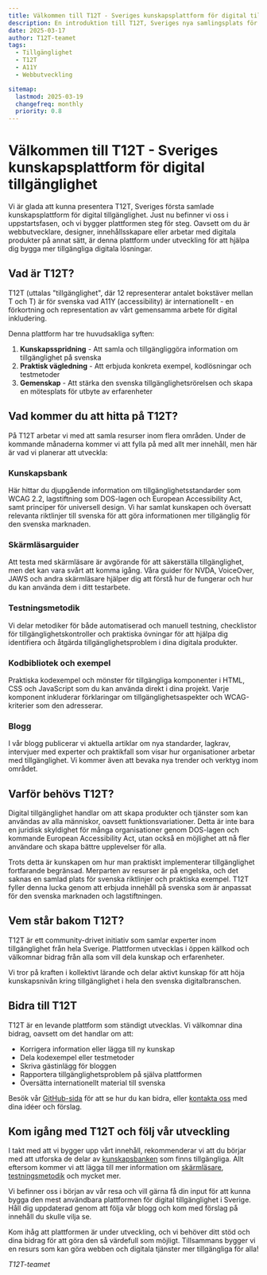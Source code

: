 ```yaml
---
title: Välkommen till T12T - Sveriges kunskapsplattform för digital tillgänglighet
description: En introduktion till T12T, Sveriges nya samlingsplats för kunskap och resurser inom digital tillgänglighet för utvecklare, designers och innehållsskapare.
date: 2025-03-17
author: T12T-teamet
tags:
  - Tillgänglighet
  - T12T
  - A11Y
  - Webbutveckling

sitemap:
  lastmod: 2025-03-19
  changefreq: monthly
  priority: 0.8
---
```


# Välkommen till T12T - Sveriges kunskapsplattform för digital tillgänglighet

Vi är glada att kunna presentera T12T, Sveriges första samlade kunskapsplattform för digital tillgänglighet. Just nu befinner vi oss i uppstartsfasen, och vi bygger plattformen steg för steg. Oavsett om du är webbutvecklare, designer, innehållsskapare eller arbetar med digitala produkter på annat sätt, är denna plattform under utveckling för att hjälpa dig bygga mer tillgängliga digitala lösningar.

## Vad är T12T?

T12T (uttalas "tillgänglighet", där 12 representerar antalet bokstäver mellan T och T) är för svenska vad A11Y (accessibility) är internationellt - en förkortning och representation av vårt gemensamma arbete för digital inkludering.

Denna plattform har tre huvudsakliga syften:

1. **Kunskapsspridning** - Att samla och tillgängliggöra information om tillgänglighet på svenska
2. **Praktisk vägledning** - Att erbjuda konkreta exempel, kodlösningar och testmetoder
3. **Gemenskap** - Att stärka den svenska tillgänglighetsrörelsen och skapa en mötesplats för utbyte av erfarenheter

## Vad kommer du att hitta på T12T?

På T12T arbetar vi med att samla resurser inom flera områden. Under de kommande månaderna kommer vi att fylla på med allt mer innehåll, men här är vad vi planerar att utveckla:

### Kunskapsbank

Här hittar du djupgående information om tillgänglighetsstandarder som WCAG 2.2, lagstiftning som DOS-lagen och European Accessibility Act, samt principer för universell design. Vi har samlat kunskapen och översatt relevanta riktlinjer till svenska för att göra informationen mer tillgänglig för den svenska marknaden.

### Skärmläsarguider

Att testa med skärmläsare är avgörande för att säkerställa tillgänglighet, men det kan vara svårt att komma igång. Våra guider för NVDA, VoiceOver, JAWS och andra skärmläsare hjälper dig att förstå hur de fungerar och hur du kan använda dem i ditt testarbete.

### Testningsmetodik

Vi delar metodiker för både automatiserad och manuell testning, checklistor för tillgänglighetskontroller och praktiska övningar för att hjälpa dig identifiera och åtgärda tillgänglighetsproblem i dina digitala produkter.

### Kodbibliotek och exempel

Praktiska kodexempel och mönster för tillgängliga komponenter i HTML, CSS och JavaScript som du kan använda direkt i dina projekt. Varje komponent inkluderar förklaringar om tillgänglighetsaspekter och WCAG-kriterier som den adresserar.

### Blogg

I vår blogg publicerar vi aktuella artiklar om nya standarder, lagkrav, intervjuer med experter och praktikfall som visar hur organisationer arbetar med tillgänglighet. Vi kommer även att bevaka nya trender och verktyg inom området.

## Varför behövs T12T?

Digital tillgänglighet handlar om att skapa produkter och tjänster som kan användas av alla människor, oavsett funktionsvariationer. Detta är inte bara en juridisk skyldighet för många organisationer genom DOS-lagen och kommande European Accessibility Act, utan också en möjlighet att nå fler användare och skapa bättre upplevelser för alla.

Trots detta är kunskapen om hur man praktiskt implementerar tillgänglighet fortfarande begränsad. Merparten av resurser är på engelska, och det saknas en samlad plats för svenska riktlinjer och praktiska exempel. T12T fyller denna lucka genom att erbjuda innehåll på svenska som är anpassat för den svenska marknaden och lagstiftningen.

## Vem står bakom T12T?

T12T är ett community-drivet initiativ som samlar experter inom tillgänglighet från hela Sverige. Plattformen utvecklas i öppen källkod och välkomnar bidrag från alla som vill dela kunskap och erfarenheter.

Vi tror på kraften i kollektivt lärande och delar aktivt kunskap för att höja kunskapsnivån kring tillgänglighet i hela den svenska digitalbranschen.

## Bidra till T12T

T12T är en levande plattform som ständigt utvecklas. Vi välkomnar dina bidrag, oavsett om det handlar om att:

- Korrigera information eller lägga till ny kunskap
- Dela kodexempel eller testmetoder
- Skriva gästinlägg för bloggen
- Rapportera tillgänglighetsproblem på själva plattformen
- Översätta internationellt material till svenska

Besök vår [GitHub-sida](https://github.com/thwestlund/t12t) för att se hur du kan bidra, eller [kontakta oss](/om/kontakt) med dina idéer och förslag.

## Kom igång med T12T och följ vår utveckling

I takt med att vi bygger upp vårt innehåll, rekommenderar vi att du börjar med att utforska de delar av [kunskapsbanken](/kunskapsbank) som finns tillgängliga. Allt eftersom kommer vi att lägga till mer information om [skärmläsare](/skärmläsare), [testningsmetodik](/testning) och mycket mer.

Vi befinner oss i början av vår resa och vill gärna få din input för att kunna bygga den mest användbara plattformen för digital tillgänglighet i Sverige. Håll dig uppdaterad genom att följa vår blogg och kom med förslag på innehåll du skulle vilja se.

Kom ihåg att plattformen är under utveckling, och vi behöver ditt stöd och dina bidrag för att göra den så värdefull som möjligt. Tillsammans bygger vi en resurs som kan göra webben och digitala tjänster mer tillgängliga för alla!

_T12T-teamet_
